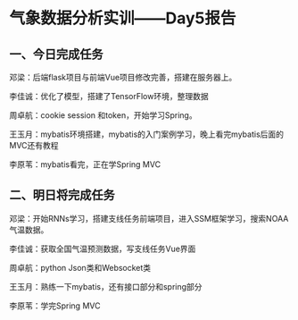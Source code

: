 # 气象数据分析实训——Day5报告

## 一、今日完成任务

邓梁：后端flask项目与前端Vue项目修改完善，搭建在服务器上。

李佳诚：优化了模型，搭建了TensorFlow环境，整理数据

周卓航：cookie session 和token，开始学习Spring。

王玉月：mybatis环境搭建，mybatis的入门案例学习，晚上看完mybatis后面的MVC还有教程

李原苇：mybatis看完，正在学Spring MVC

## 二、明日将完成任务

邓梁：开始RNNs学习，搭建支线任务前端项目，进入SSM框架学习，搜索NOAA气温数据。

李佳诚：获取全国气温预测数据，写支线任务Vue界面

周卓航：python Json类和Websocket类

王玉月：熟练一下mybatis，还有接口部分和spring部分

李原苇：学完Spring MVC

